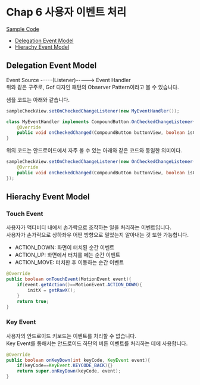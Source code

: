 # Chap 6 사용자 이벤트 처리

[Sample Code](../06_Event)

- [Delegation Event Model](#Delegation-Event-Model)
- [Hierachy Event Model](#Hierachy-Event-Model)

## Delegation Event Model

Event Source -----(Listener)-----> Event Handler  
위와 같은 구주로, Gof 디자인 패턴의 Observer Pattern이라고 볼 수 있습니다.

샘플 코드는 아래와 같습니다.

``` java
sampleCheckView.setOnCheckedChangeListener(new MyEventHandler());

class MyEventHandler implements CompoundButton.OnCheckedChangeListener{
    @Override
    public void onCheckedChanged(CompoundButton buttonView, boolean isChecked) {}
}

```

위의 코드는 안드로이드에서 자주 볼 수 있는 아래와 같은 코드와 동일한 의미이다.

``` java
sampleCheckView.setOnCheckedChangeListener(new OnCheckedChangeListener(){
    @Ovrride
    public void onCheckedChanged(CompoundButton buttonView, boolean isChecked) {}
});

```

## Hierachy Event Model

### Touch Event

사용자가 액티비티 내에서 손가락으로 조작하는 일을 처리하는 이벤트입니다.  
사용자가 손가락으로 상하좌우 어떤 방향으로 밀었는지 알아내는 것 또한 가능합니다.

- ACTION_DOWN: 화면이 터치된 순간 이벤트
- ACTION_UP: 화면에서 터치를 떼는 순간 이벤트
- ACTION_MOVE: 터치한 후 이동하는 순간 이벤트

``` java
@Override
public boolean onTouchEvent(MotionEvent event){
    if(event.getAction()==MotionEvent.ACTION_DOWN){
        initX = getRawX();
    }
    return true;
}
```

### Key Event

사용자의 안드로이드 키보드는 이벤트를 처리할 수 없습니다.  
Key Event를 통해서는 안드로이드 하단의 버튼 이벤트를 처리하는 데에 사용합니다.

``` java
@Override
public boolean onKeyDown(int keyCode, KeyEvent event){
    if(keyCode==KeyEvent.KEYCODE_BACK){}
    return super.onKeyDown(keyCode, event);
}
```
